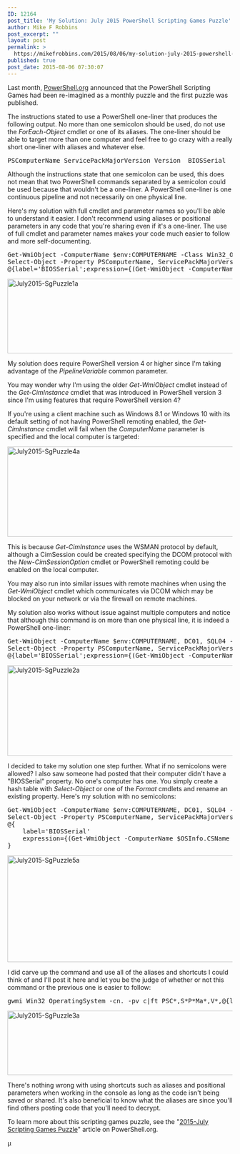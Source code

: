 ```yaml
---
ID: 12164
post_title: 'My Solution: July 2015 PowerShell Scripting Games Puzzle'
author: Mike F Robbins
post_excerpt: ""
layout: post
permalink: >
  https://mikefrobbins.com/2015/08/06/my-solution-july-2015-powershell-scripting-games-puzzle/
published: true
post_date: 2015-08-06 07:30:07
---
```

Last month, <a href="http://powershell.org/" target="_blank">PowerShell.org</a> announced that the PowerShell Scripting Games had been re-imagined as a monthly puzzle and the first puzzle was published.

The instructions stated to use a PowerShell one-liner that produces the following output. No more than one semicolon should be used, do not use the <em>ForEach-Object</em> cmdlet or one of its aliases. The one-liner should be able to target more than one computer and feel free to go crazy with a really short one-liner with aliases and whatever else.
<pre class="lang:ps decode:true">PSComputerName ServicePackMajorVersion Version  BIOSSerial</pre>
Although the instructions state that one semicolon can be used, this does not mean that two PowerShell commands separated by a semicolon could be used because that wouldn't be a one-liner. A PowerShell one-liner is one continuous pipeline and not necessarily on one physical line.

Here's my solution with full cmdlet and parameter names so you'll be able to understand it easier. I don't recommend using aliases or positional parameters in any code that you're sharing even if it's a one-liner. The use of full cmdlet and parameter names makes your code much easier to follow and more self-documenting.
<pre class="lang:ps decode:true">Get-WmiObject -ComputerName $env:COMPUTERNAME -Class Win32_OperatingSystem -PipelineVariable OSInfo |
Select-Object -Property PSComputerName, ServicePackMajorVersion, Version,
@{label='BIOSSerial';expression={(Get-WmiObject -ComputerName $OSInfo.CSName -Class Win32_BIOS).serialnumber}}</pre>
<a href="http://mikefrobbins.com/wp-content/uploads/2015/08/July2015-SgPuzzle1a.jpg"><img class="alignnone size-full wp-image-12165" src="http://mikefrobbins.com/wp-content/uploads/2015/08/July2015-SgPuzzle1a.jpg" alt="July2015-SgPuzzle1a" width="877" height="167" /></a>

My solution does require PowerShell version 4 or higher since I'm taking advantage of the <em>PipelineVariable</em> common parameter.

You may wonder why I'm using the older <em>Get-WmiObject</em> cmdlet instead of the <em>Get-CimInstance</em> cmdlet that was introduced in PowerShell version 3 since I'm using features that require PowerShell version 4?

If you're using a client machine such as Windows 8.1 or Windows 10 with its default setting of not having PowerShell remoting enabled, the <em>Get-CimInstance</em> cmdlet will fail when the <em>ComputerName</em> parameter is specified and the local computer is targeted:

<a href="http://mikefrobbins.com/wp-content/uploads/2015/08/July2015-SgPuzzle4a.jpg"><img class="alignnone size-full wp-image-12176" src="http://mikefrobbins.com/wp-content/uploads/2015/08/July2015-SgPuzzle4a.jpg" alt="July2015-SgPuzzle4a" width="877" height="202" /></a>

This is because <em>Get-CimInstance</em> uses the WSMAN protocol by default, although a CimSession could be created specifying the DCOM protocol with the <em>New-CimSessionOption</em> cmdlet or PowerShell remoting could be enabled on the local computer.

You may also run into similar issues with remote machines when using the <em>Get-WmiObject</em> cmdlet which communicates via DCOM which may be blocked on your network or via the firewall on remote machines.

My solution also works without issue against multiple computers and notice that although this command is on more than one physical line, it is indeed a PowerShell one-liner:
<pre class="lang:ps decode:true ">Get-WmiObject -ComputerName $env:COMPUTERNAME, DC01, SQL04 -Class Win32_OperatingSystem -PipelineVariable OSInfo |
Select-Object -Property PSComputerName, ServicePackMajorVersion, Version,
@{label='BIOSSerial';expression={(Get-WmiObject -ComputerName $OSInfo.CSName -Class Win32_BIOS).serialnumber}}</pre>
<a href="http://mikefrobbins.com/wp-content/uploads/2015/08/July2015-SgPuzzle2a.jpg"><img class="alignnone size-full wp-image-12166" src="http://mikefrobbins.com/wp-content/uploads/2015/08/July2015-SgPuzzle2a.jpg" alt="July2015-SgPuzzle2a" width="877" height="203" /></a>

I decided to take my solution one step further. What if no semicolons were allowed? I also saw someone had posted that their computer didn't have a "BIOSSerial" property. No one's computer has one. You simply create a hash table with <em>Select-Object</em> or one of the <em>Format</em> cmdlets and rename an existing property. Here's my solution with no semicolons:
<pre class="lang:ps decode:true ">Get-WmiObject -ComputerName $env:COMPUTERNAME, DC01, SQL04 -Class Win32_OperatingSystem -PipelineVariable OSInfo |
Select-Object -Property PSComputerName, ServicePackMajorVersion, Version,
@{
    label='BIOSSerial'
    expression={(Get-WmiObject -ComputerName $OSInfo.CSName -Class Win32_BIOS).serialnumber}
}</pre>
<a href="http://mikefrobbins.com/wp-content/uploads/2015/08/July2015-SgPuzzle5a.jpg"><img class="alignnone size-full wp-image-12181" src="http://mikefrobbins.com/wp-content/uploads/2015/08/July2015-SgPuzzle5a.jpg" alt="July2015-SgPuzzle5a" width="877" height="239" /></a>

I did carve up the command and use all of the aliases and shortcuts I could think of and I'll post it here and let you be the judge of whether or not this command or the previous one is easier to follow:
<pre class="lang:ps decode:true ">gwmi Win32_OperatingSystem -cn. -pv c|ft PSC*,S*P*Ma*,V*,@{l='BIOSSerial';e={(gwmi Win32_BIOS -cn $c.CSName).serialnumber}}</pre>
<a href="http://mikefrobbins.com/wp-content/uploads/2015/08/July2015-SgPuzzle3a.jpg"><img class="alignnone size-full wp-image-12167" src="http://mikefrobbins.com/wp-content/uploads/2015/08/July2015-SgPuzzle3a.jpg" alt="July2015-SgPuzzle3a" width="877" height="144" /></a>

There's nothing wrong with using shortcuts such as aliases and positional parameters when working in the console as long as the code isn't being saved or shared. It's also beneficial to know what the aliases are since you'll find others posting code that you'll need to decrypt.

To learn more about this scripting games puzzle, see the "<a href="http://powershell.org/wp/2015/07/04/2015-july-scripting-games-puzzle/" target="_blank">2015-July Scripting Games Puzzle</a>" article on PowerShell.org.

µ